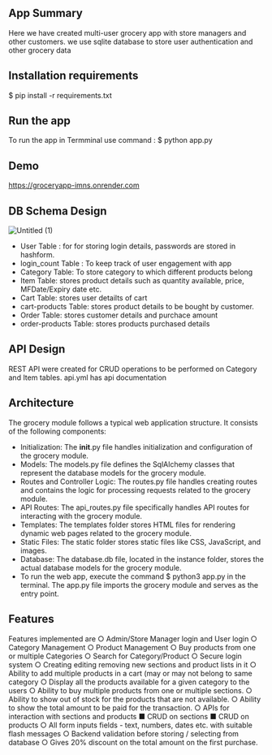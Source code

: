 ## App Summary
  Here we have created  multi-user grocery app with store managers and other customers. we use sqlite database to store user authentication and other grocery data
## Installation requirements
  $ pip install -r requirements.txt
## Run the app
  To run the app in Termminal use command :
  $ python app.py
## Demo
  https://groceryapp-imns.onrender.com
## DB Schema Design
   ![Untitled (1)](https://github.com/NiranjanS1990/test_groceryapp/assets/96157145/d4e78428-06cc-481b-a136-2c8605f7d8c4)
   
   * User Table : for for storing login details, passwords are stored in hashform.
   * login_count Table : To keep track of user engagement with app
   * Category Table: To store category to which different products belong
   * Item Table: stores product details such as quantity available, price, MFDate/Expiry date etc.
   * Cart Table: stores user detailts of cart
   * cart-products Table:  stores product details to be bought by customer.
   * Order Table: stores customer details and purchace amount 
   * order-products Table:  stores products purchased details
## API Design
   REST API were created for CRUD operations to be performed on Category and Item tables. api.yml has api documentation
## Architecture
   The grocery module follows a typical web application structure. It consists of the following components:
   * Initialization: The __init__.py file handles initialization and configuration of the grocery module.
   * Models: The models.py file defines the SqlAlchemy classes that represent the database models for the grocery module.
   * Routes and Controller Logic: The routes.py file handles creating routes and contains the logic for processing requests related to the grocery module.
  * API Routes: The api_routes.py file specifically handles API routes for interacting with the grocery module.
  * Templates: The templates folder stores HTML files for rendering dynamic web pages related to the grocery module.
  * Static Files: The static folder stores static files like CSS, JavaScript, and images.
  * Database: The database.db file, located in the instance folder, stores the actual database models for the grocery module.
  * To run the web app, execute the command $ python3 app.py in the terminal. The app.py file imports the grocery module and serves as the entry point.
## Features
   Features implemented are
    ○ Admin/Store Manager login and User login
    ○ Category Management
    ○ Product Management
    ○ Buy products from one or multiple Categories
    ○ Search for Category/Product
    ○ Secure login system
    ○ Creating editing removing new sections and product lists in it
    ○ Ability to add multiple products in a cart (may or may not belong to same category
    ○ Display all the products available for a given category to the users
    ○ Ability to buy multiple products from one or multiple sections.
    ○ Ability to show out of stock for the products that are not available.
    ○ Ability to show the total amount to be paid for the transaction.
    ○ APIs for interaction with sections and products
      ■ CRUD on sections
      ■ CRUD on products
    ○ All form inputs fields - text, numbers, dates etc. with suitable flash messages
    ○ Backend validation before storing / selecting from database
    ○ Gives 20% discount on the total amount on the first purchase.
